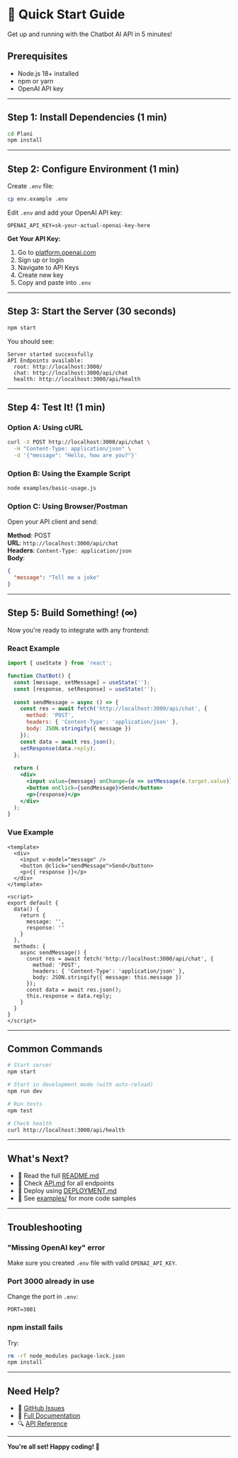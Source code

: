 # 🚀 Quick Start Guide

Get up and running with the Chatbot AI API in 5 minutes!

## Prerequisites

- Node.js 18+ installed
- npm or yarn
- OpenAI API key

---

## Step 1: Install Dependencies (1 min)

```bash
cd Plani
npm install
```

---

## Step 2: Configure Environment (1 min)

Create `.env` file:

```bash
cp env.example .env
```

Edit `.env` and add your OpenAI API key:

```env
OPENAI_API_KEY=sk-your-actual-openai-key-here
```

**Get Your API Key:**
1. Go to [platform.openai.com](https://platform.openai.com)
2. Sign up or login
3. Navigate to API Keys
4. Create new key
5. Copy and paste into `.env`

---

## Step 3: Start the Server (30 seconds)

```bash
npm start
```

You should see:

```
Server started successfully
API Endpoints available:
  root: http://localhost:3000/
  chat: http://localhost:3000/api/chat
  health: http://localhost:3000/api/health
```

---

## Step 4: Test It! (1 min)

### Option A: Using cURL

```bash
curl -X POST http://localhost:3000/api/chat \
  -H "Content-Type: application/json" \
  -d '{"message": "Hello, how are you?"}'
```

### Option B: Using the Example Script

```bash
node examples/basic-usage.js
```

### Option C: Using Browser/Postman

Open your API client and send:

**Method**: POST  
**URL**: `http://localhost:3000/api/chat`  
**Headers**: `Content-Type: application/json`  
**Body**:
```json
{
  "message": "Tell me a joke"
}
```

---

## Step 5: Build Something! (∞)

Now you're ready to integrate with any frontend:

### React Example

```jsx
import { useState } from 'react';

function ChatBot() {
  const [message, setMessage] = useState('');
  const [response, setResponse] = useState('');
  
  const sendMessage = async () => {
    const res = await fetch('http://localhost:3000/api/chat', {
      method: 'POST',
      headers: { 'Content-Type': 'application/json' },
      body: JSON.stringify({ message })
    });
    const data = await res.json();
    setResponse(data.reply);
  };
  
  return (
    <div>
      <input value={message} onChange={e => setMessage(e.target.value)} />
      <button onClick={sendMessage}>Send</button>
      <p>{response}</p>
    </div>
  );
}
```

### Vue Example

```vue
<template>
  <div>
    <input v-model="message" />
    <button @click="sendMessage">Send</button>
    <p>{{ response }}</p>
  </div>
</template>

<script>
export default {
  data() {
    return {
      message: '',
      response: ''
    }
  },
  methods: {
    async sendMessage() {
      const res = await fetch('http://localhost:3000/api/chat', {
        method: 'POST',
        headers: { 'Content-Type': 'application/json' },
        body: JSON.stringify({ message: this.message })
      });
      const data = await res.json();
      this.response = data.reply;
    }
  }
}
</script>
```

---

## Common Commands

```bash
# Start server
npm start

# Start in development mode (with auto-reload)
npm run dev

# Run tests
npm test

# Check health
curl http://localhost:3000/api/health
```

---

## What's Next?

- 📖 Read the full [README.md](README.md)
- 📡 Check [API.md](API.md) for all endpoints
- 🚀 Deploy using [DEPLOYMENT.md](DEPLOYMENT.md)
- 🎯 See [examples/](examples/) for more code samples

---

## Troubleshooting

### "Missing OpenAI key" error

Make sure you created `.env` file with valid `OPENAI_API_KEY`.

### Port 3000 already in use

Change the port in `.env`:
```env
PORT=3001
```

### npm install fails

Try:
```bash
rm -rf node_modules package-lock.json
npm install
```

---

## Need Help?

- 💬 [GitHub Issues](https://github.com/tu-repo/issues)
- 📖 [Full Documentation](README.md)
- 🔍 [API Reference](API.md)

---

**You're all set! Happy coding! 🎉**

